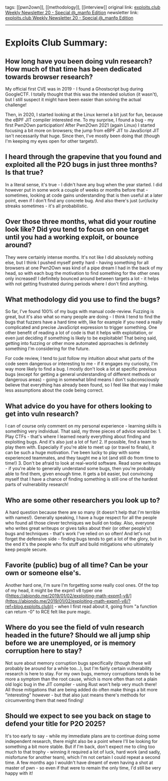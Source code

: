 tags:  [[pwn2own]], [[methodology]], [[interview]]
original link: [exploits.club Weekly Newsletter 20 - Special @\_manfp Edition](https://blog.exploits.club/exploits-club-weekly-newsletter-20-special-_manfp-edition/)
newsletter link: [exploits.club Weekly Newsletter 20 - Special @\_manfp Edition](https://blog.exploits.club/exploits-club-weekly-newsletter-20-special-_manfp-edition/)

---
# Exploits Club Summary:
## How long have you been doing vuln research? How much of that time has been dedicated towards browser research?

My official first CVE was in 2019 - I found a Ghostscript bug during GoogleCTF. I totally thought that this was the intended solution (it wasn't), but I still suspect it might have been easier than solving the actual challenge!

Then, in 2020, I started looking at the Linux kernel a bit just for fun, because the eBPF JIT compiler interested me. To my surprise, I found a bug - my first Pwn2Own participation! After Pwn2Own 2021 (again Linux) I started focusing a bit more on browsers; the jump from eBPF JIT to JavaScript JIT isn't necessarily that huge. Since then, I've mostly been doing that (though I'm keeping my eyes open for other targets!).

## I heard through the grapevine that you found and exploited all the P2O bugs in just three months? Is that true?

In a literal sense, it's true - I didn't have any bug when the year started. I did however put in some work a couple of weeks or months before that - sometimes, looking at code gains understanding that is then useful at a later point, even if I don't find any concrete bug. And also there's just (un)lucky streaks sometimes - it's all probabilistic.

## Over those three months, what did your routine look like? Did you tend to focus on one target until you had a working exploit, or bounce around?

They were certainly intense months. It's not like I did absolutely nothing else, but I think I pushed myself pretty hard - having something for all browsers at one Pwn2Own was kind of a pipe dream I had in the back of my head, so with each bug the motivation to find something for the other ones only increased! I definitely bounced around between targets a lot - it helps with not getting frustrated during periods where I don't find anything.

## What methodology did you use to find the bugs?

So far, I've found 100% of my bugs with manual code-review. Fuzzing is great, but it's also what so many people are doing - I think I tend to find the bugs that fuzzers have a hard time with, like for example if you need a really complicated and precise JavaScript expression to trigger something. One other benefit of reading a lot of code is that it helps with exploitation, or even just deciding if something is likely to be exploitable! That being said, getting into fuzzing or other more automated approaches is definitely something I'm considering for the future.

For code review, I tend to just follow my intuition about what parts of the code seem dangerous or interesting to me - if it engages my curiosity, I'm way more likely to find a bug. I mostly don't look a lot at specific previous bugs (except for getting a general understanding of different methods or dangerous areas) - going in somewhat blind means I don't subconsciously believe that everything has already been found, so I feel like that way I make less assumptions about the code being correct.

## What advice do you have for others looking to get into vuln research?

I can of course only comment on my personal experience - learning skills is something very individual. That said, my three pieces of advice would be: 1. Play CTFs - that's where I learned nearly everything about finding and exploiting bugs. And it's also just a lot of fun! 2. If possible, find a team to play them with. Especially if you're able to meet up (or travel to finals), it can be such a huge motivation. I've been lucky to play with some experienced teammates, and they taught me a lot (and still do from time to time!) 3. Don't be afraid to look at real-world software. Read some writeups - if you're able to generally understand some bugs, then you're probably able to find them, given enough time. It gets a bit easier, but convincing myself that I have a chance of finding something is still one of the hardest parts of vulnerability research!

## Who are some other researchers you look up to?

A hard question because there are so many (it doesn't help that I'm terrible with names!). Generally speaking, I have a huge respect for all the people who found all those clever techniques we build on today. Also, everyone who writes great writeups or gives talks about their (or other people's!) bugs and techniques - that's work I've relied on so often! And let's not forget the defensive side - finding bugs tends to get a lot of the glory, but in the end it's the people who fix stuff and build mitigations who ultimately keep people secure.

## Favorite (public) bug of all time? Can be your own or someone else's.

Another hard one, I'm sure I'm forgetting some really cool ones. Of the top of my head, it might be the expm1 v8 typer one ([https://abiondo.me/2019/01/02/exploiting-math-expm1-v8/](https://abiondo.me/2019/01/02/exploiting-math-expm1-v8/?ref=blog.exploits.club)) - when I first read about it, going from "a function can return -0" to RCE felt like pure magic.

## Where do you see the field of vuln research headed in the future? Should we all jump ship before we are unemployed, or is memory corruption here to stay?

Not sure about memory corruption bugs specifically (though those will probably be around for a while too...), but I'm fairly certain vulnerability research is here to stay. For my own bugs, memory corruptions tends to be more a symptom than the root cause, which is more often than not a plain old logic bug in the JIT compiler - using Rust won't help very much there! All those mitigations that are being added do often make things a bit more "interesting" however - but that also just means there's methods for circumventing them that need finding!

## Should we expect to see you back on stage to defend your title for P2O 2025?

It's too early to say - while my immediate plans are to continue doing some independent research, there might also be a point where I'll be looking for something a bit more stable. But if I'm back, don't expect me to cling too much to that trophy - winning it required a lot of luck, hard work (and sadly, misfortune for another team), which I'm not certain I could repeat a second time. A few months ago I wouldn't have dreamt of even having a shot at master of pwn - so even if that were to remain the only time, I'd still be very happy with it!